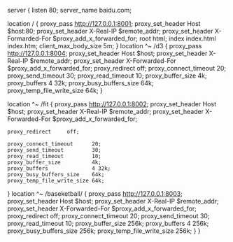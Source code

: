 server {
  listen       80;
  server_name  baidu.com;

  location  / {
    proxy_pass http://127.0.0.1:8001;
    proxy_set_header Host $host:80;
    proxy_set_header X-Real-IP $remote_addr;
    proxy_set_header X-Formarded-For $proxy_add_x_forwarded_for;
    root   html;
    index  index.html index.htm;
    client_max_body_size 5m;
  }
  location ^~ /d3 {
    proxy_pass http://127.0.0.1:8004;
    proxy_set_header   Host       $host;
    proxy_set_header   X-Real-IP        $remote_addr;
    proxy_set_header   X-Forwarded-For $proxy_add_x_forwarded_for;
    proxy_redirect     off;
    proxy_connect_timeout      20;
    proxy_send_timeout         30;
    proxy_read_timeout         10;
    proxy_buffer_size          4k;
    proxy_buffers              4 32k;
    proxy_busy_buffers_size    64k;
    proxy_temp_file_write_size 64k;
  }

  location ^~ /fit {
    proxy_pass http://127.0.0.1:8002;
    proxy_set_header   Host       $host;
    proxy_set_header   X-Real-IP        $remote_addr;
    proxy_set_header   X-Forwarded-For $proxy_add_x_forwarded_for;

    proxy_redirect     off;

    proxy_connect_timeout      20;
    proxy_send_timeout         30;
    proxy_read_timeout         10;
    proxy_buffer_size          4k;
    proxy_buffers              4 32k;
    proxy_busy_buffers_size    64k;
    proxy_temp_file_write_size 64k;
  }
  location ^~ /baseketball/ {
    proxy_pass http://127.0.0.1:8003;
    proxy_set_header   Host       $host;
    proxy_set_header   X-Real-IP        $remote_addr;
    proxy_set_header   X-Forwarded-For $proxy_add_x_forwarded_for;
    proxy_redirect     off;
    proxy_connect_timeout      20;
    proxy_send_timeout         30;
    proxy_read_timeout         10;
    proxy_buffer_size          256k;
    proxy_buffers              4 256k;
    proxy_busy_buffers_size    256k;
    proxy_temp_file_write_size 256k;
  }
}
